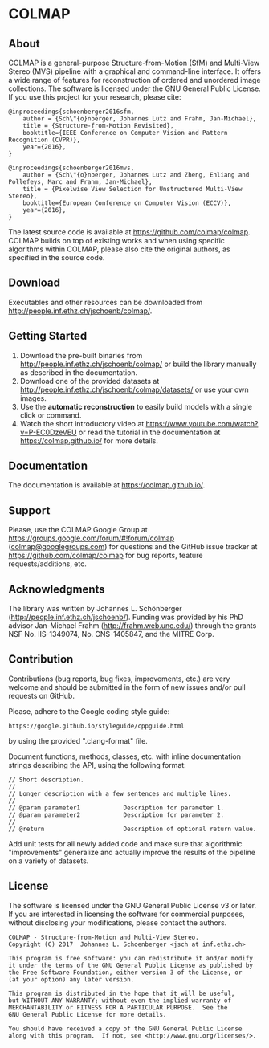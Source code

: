 COLMAP
======

About
-----

COLMAP is a general-purpose Structure-from-Motion (SfM) and Multi-View Stereo
(MVS) pipeline with a graphical and command-line interface. It offers a wide
range of features for reconstruction of ordered and unordered image collections.
The software is licensed under the GNU General Public License. If you use this
project for your research, please cite:

    @inproceedings{schoenberger2016sfm,
        author = {Sch\"{o}nberger, Johannes Lutz and Frahm, Jan-Michael},
        title = {Structure-from-Motion Revisited},
        booktitle={IEEE Conference on Computer Vision and Pattern Recognition (CVPR)},
        year={2016},
    }

    @inproceedings{schoenberger2016mvs,
        author = {Sch\"{o}nberger, Johannes Lutz and Zheng, Enliang and Pollefeys, Marc and Frahm, Jan-Michael},
        title = {Pixelwise View Selection for Unstructured Multi-View Stereo},
        booktitle={European Conference on Computer Vision (ECCV)},
        year={2016},
    }

The latest source code is available at https://github.com/colmap/colmap. COLMAP
builds on top of existing works and when using specific algorithms within
COLMAP, please also cite the original authors, as specified in the source code.


Download
--------

Executables and other resources can be downloaded from
http://people.inf.ethz.ch/jschoenb/colmap/.


Getting Started
---------------

1. Download the pre-built binaries from
   http://people.inf.ethz.ch/jschoenb/colmap/ or build the library manually as
   described in the documentation.
2. Download one of the provided datasets at
   http://people.inf.ethz.ch/jschoenb/colmap/datasets/ or use your own images.
3. Use the **automatic reconstruction** to easily build models
   with a single click or command.
4. Watch the short introductory video at
   https://www.youtube.com/watch?v=P-EC0DzeVEU or read the tutorial
   in the documentation at https://colmap.github.io/ for more details.


Documentation
-------------

The documentation is available at https://colmap.github.io/.


Support
-------

Please, use the COLMAP Google Group at
https://groups.google.com/forum/#!forum/colmap (colmap@googlegroups.com) for
questions and the GitHub issue tracker at https://github.com/colmap/colmap for
bug reports, feature requests/additions, etc.


Acknowledgments
---------------

The library was written by Johannes L. Schönberger
(http://people.inf.ethz.ch/jschoenb/). Funding was provided by his PhD advisor
Jan-Michael Frahm (http://frahm.web.unc.edu/) through the grants NSF No.
IIS-1349074, No. CNS-1405847, and the MITRE Corp.


Contribution
------------

Contributions (bug reports, bug fixes, improvements, etc.) are very welcome and
should be submitted in the form of new issues and/or pull requests on GitHub.

Please, adhere to the Google coding style guide:

    https://google.github.io/styleguide/cppguide.html

by using the provided ".clang-format" file.

Document functions, methods, classes, etc. with inline documentation strings
describing the API, using the following format:

    // Short description.
    //
    // Longer description with a few sentences and multiple lines.
    //
    // @param parameter1            Description for parameter 1.
    // @param parameter2            Description for parameter 2.
    //
    // @return                      Description of optional return value.

Add unit tests for all newly added code and make sure that algorithmic
"improvements" generalize and actually improve the results of the pipeline on a
variety of datasets.


License
-------

The software is licensed under the GNU General Public License v3 or later. If
you are interested in licensing the software for commercial purposes, without
disclosing your modifications, please contact the authors.

    COLMAP - Structure-from-Motion and Multi-View Stereo.
    Copyright (C) 2017  Johannes L. Schoenberger <jsch at inf.ethz.ch>

    This program is free software: you can redistribute it and/or modify
    it under the terms of the GNU General Public License as published by
    the Free Software Foundation, either version 3 of the License, or
    (at your option) any later version.

    This program is distributed in the hope that it will be useful,
    but WITHOUT ANY WARRANTY; without even the implied warranty of
    MERCHANTABILITY or FITNESS FOR A PARTICULAR PURPOSE.  See the
    GNU General Public License for more details.

    You should have received a copy of the GNU General Public License
    along with this program.  If not, see <http://www.gnu.org/licenses/>.
